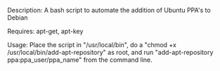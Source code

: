 Description: A bash script to automate the addition of Ubuntu PPA's to Debian

Requires: apt-get, apt-key

Usage: Place the script in "/usr/local/bin", do a
"chmod +x /usr/local/bin/add-apt-repository" as root,
and run "add-apt-repository ppa:ppa_user/ppa_name" from the command line.
